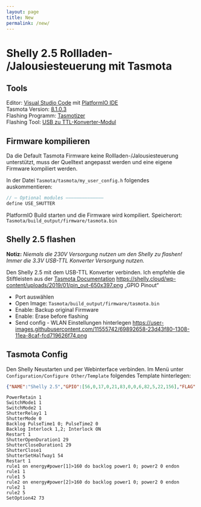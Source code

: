 ```yaml
---
layout: page
title: New
permalink: /new/
---
```


# Shelly 2.5 Rollladen- /Jalousiesteuerung mit Tasmota
## Tools
Editor: [Visual Studio Code](https://code.visualstudio.com/download) mit [PlatformIO IDE](https://marketplace.visualstudio.com/items?itemName=platformio.platformio-ide)  
Tasmota Version: [8.1.0.3](https://github.com/arendst/Tasmota/tree/master)  
Flashing Programm: [Tasmotizer](https://github.com/tasmota/tasmotizer)  
Flashing Tool: [USB zu TTL-Konverter-Modul](https://www.amazon.de/USB-TTL-Konverter-Modul-mit-eingebautem-CP2102/dp/B00AFRXKFU/ref=sr_1_3?__mk_de_DE=%C3%85M%C3%85%C5%BD%C3%95%C3%91&keywords=USB+zu+TTL-Konverter-Modul+mit+eingebautem+in+CP2102&qid=1578948764&s=computers&sr=1-3) 

## Firmware kompilieren
Da die Default Tasmota Firmware keine Rollladen-/Jalousiesteuerung unterstützt, muss der Quelltext angepasst werden und eine eigene Firmware kompiliert werden. 

In der Datei `Tasmota/tasmota/my_user_config.h` folgendes auskommentieren:
```cpp
// — Optional modules ——————————————
define USE_SHUTTER
```

PlatformIO Build starten und die Firmware wird kompiliert.
Speicherort: `Tasmota/build_output/firmware/tasmota.bin`

## Shelly 2.5 flashen
**Notiz:**	_Niemals die 230V Versorgung nutzen um den Shelly zu flashen! 	Immer die 3.3V USB-TTL Konverter Versorgung nutzen._

Den Shelly 2.5 mit dem USB-TTL Konverter verbinden.
Ich empfehle die Stiftleisten aus der [Tasmota Documentation](https://tasmota.github.io/docs/#/devices/Shelly-2.5)
https://shelly.cloud/wp-content/uploads/2019/01/pin_out-650x397.png „GPIO Pinout“

* Port auswählen
* Open Image:  `Tasmota/build_output/firmware/tasmota.bin`
* Enable: Backup original Firmware
* Enable: Erase before flashing
* Send config - WLAN Einstellungen hinterlegen
https://user-images.githubusercontent.com/11555742/69892658-23d43f80-1308-11ea-8caf-fcd719626f74.png

## Tasmota Config
Den Shelly Neustarten und per Webinterface verbinden.
Im Menü unter `Configuration/Configure Other/Template` folgendes Template hinterlegen:
```json
{"NAME":"Shelly 2.5","GPIO":[56,0,17,0,21,83,0,0,6,82,5,22,156],"FLAG":2,"BASE":18}
```

```
PowerRetain 1
SwitchMode1 1
SwitchMode2 1
ShutterRelay1 1
ShutterMode 0
Backlog PulseTime1 0; PulseTime2 0
Backlog Interlock 1,2; Interlock ON
Restart 1
ShutterOpenDuration1 29
ShutterCloseDuration1 29
ShutterClose1
ShutterSetHalfway1 54
Restart 1
rule1 on energy#power[1]>160 do backlog power1 0; power2 0 endon
rule1 1
rule1 5
rule2 on energy#power[2]>160 do backlog power1 0; power2 0 endon
rule2 1
rule2 5
SetOption42 73
```
